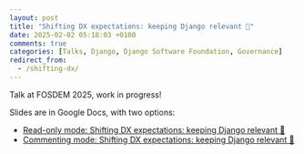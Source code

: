 ```yaml
---
layout: post
title: "Shifting DX expectations: keeping Django relevant 🫣"
date: 2025-02-02 05:18:03 +0100
comments: true
categories: [Talks, Django, Django Software Foundation, Governance]
redirect_from:
  - /shifting-dx/
---
```


Talk at FOSDEM 2025, work in progress!

<!-- more -->

Slides are in Google Docs, with two options:

- [Read-only mode: Shifting DX expectations: keeping Django relevant 🫣](https://docs.google.com/document/d/e/2PACX-1vTNLpMs1vgcDhMm6b2vxOiVpKc3LquPsaqsq4_6YIanj79y-3_PkPrKvR8ojwG1cPjlOh7jRj-My_5P/pub)
- [Commenting mode: Shifting DX expectations: keeping Django relevant 🫣](https://docs.google.com/document/d/1a3Z2SK4OA_I1LmvX2TR4BzZRZjDsvztZYnGx6o-vqok/edit)
